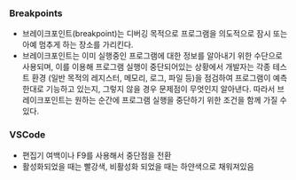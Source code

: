 ### Breakpoints
- 브레이크포인트(breakpoint)는 디버깅 목적으로 프로그램을 의도적으로 잠시 또는 아예 멈추게 하는 장소를 가리킨다.
- 브레이크포인트는 이미 실행중인 프로그램에 대한 정보를 알아내기 위한 수단으로 사용되며, 이를 이용해 프로그램 실행이 중단되어있는 상황에서 개발자는 각종 테스트 환경 (일반 목적의 레지스터, 메모리, 로그, 파일 등)을 점검하여 프로그램이 예측한대로 기능하고 있는지, 그렇지 않을 경우 문제점이 무엇인지 알아낸다. 따라서 브레이크포인트는 원하는 순간에 프로그램 실행을 중단하기 위한 조건을 함께 가질 수 있다.
### VSCode
- 편집기 여백이나 F9를 사용해서 중단점을 전환
- 활성화되었을 때는 빨강색, 비활성화 되었을 때는 하얀색으로 채워져있음